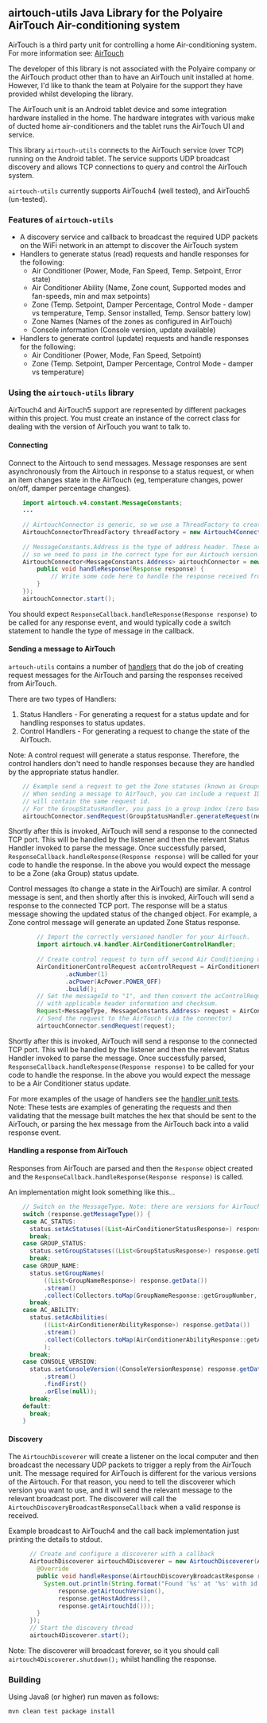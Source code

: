 ## airtouch-utils Java Library for the Polyaire AirTouch Air-conditioning system

AirTouch is a third party unit for controlling a home Air-conditioning system. For more information see: [AirTouch](https://www.airtouch.net.au/)

The developer of this library is not associated with the Polyaire company or the AirTouch product other than to have an AirTouch unit installed at home. However, I'd like to thank the team at Polyaire for the support they have provided whilst developing the library.

The AirTouch unit is an Android tablet device and some integration hardware installed in the home. The hardware integrates with various make of ducted home air-conditioners and the tablet runs the AirTouch UI and service.

This library `airtouch-utils` connects to the AirTouch service (over TCP) running on the Android tablet. The service supports UDP broadcast discovery and allows TCP connections to query and control the AirTouch system.

`airtouch-utils` currently supports AirTouch4 (well tested), and AirTouch5 (un-tested).

### Features of `airtouch-utils`
- A discovery service and callback to broadcast the required UDP packets on the WiFi network in an attempt to discover the AirTouch system
- Handlers to generate status (read) requests and handle responses for the following:
    - Air Conditioner (Power, Mode, Fan Speed, Temp. Setpoint, Error state)
    - Air Conditioner Ability (Name, Zone count, Supported modes and fan-speeds, min and max setpoints)
    - Zone (Temp. Setpoint, Damper Percentage, Control Mode - damper vs temperature, Temp. Sensor installed, Temp. Sensor battery low)
    - Zone Names (Names of the zones as configured in AirTouch)
    - Console information (Console version, update available)
- Handlers to generate control (update) requests and handle responses for the following:
    - Air Conditioner (Power, Mode, Fan Speed, Setpoint)
    - Zone (Temp. Setpoint, Damper Percentage, Control Mode - damper vs temperature)

### Using the `airtouch-utils` library

AirTouch4 and AirTouch5 support are represented by different packages within this project.
You must create an instance of the correct class for dealing with the version of AirTouch you want to talk to.

#### Connecting
Connect to the Airtouch to send messages. Message responses are sent asynchronously from the Airtouch in response to a status request, or when an item changes state in the AirTouch (eg, temperature changes, power on/off, damper percentage changes).

```java
    import airtouch.v4.constant.MessageConstants;
    ...
    
    // AirtouchConnector is generic, so we use a ThreadFactory to create the relevant thread (Airtouch4 or 5)
    AirtouchConnectorThreadFactory threadFactory = new Airtouch4ConnectorThreadFactory();
    
    // MessageConstants.Address is the type of address header. These are different for Airtouch4 and 5
    // so we need to pass in the correct type for our Airtouch version. 
    AirtouchConnector<MessageConstants.Address> airtouchConnector = new AirtouchConnector<>(threadFactory, this.hostName, this.portNumber, new ResponseCallback() {
        public void handleResponse(Response response) {
            // Write some code here to handle the response received from AirTouch
        }
    });
    airtouchConnector.start();
```
You should expect `ResponseCallback.handleResponse(Response response)` to be called for any response event, and would typically code a switch statement to handle the type of message in the callback.

#### Sending a message to AirTouch
`artouch-utils` contains a number of [handlers](src/main/java/airtouch/v4/handler/) that do the job of creating request messages for the AirTouch and parsing the responses received from AirTouch.

There are two types of Handlers:
1. Status Handlers - For generating a request for a status update and for handling responses to status updates.
2. Control Handlers - For generating a request to change the state of the AirTouch.

Note: A control request will generate a status response. Therefore, the control handlers don't need to handle responses because they are handled by the appropriate status handler.

```java
    // Example send a request to get the Zone statuses (known as Groups in AirTouch4)
    // When sending a message to AirTouch, you can include a request ID. The response
    // will contain the same request id.
    // For the GroupStatusHandler, you pass in a group index (zero based) or null to request the status for all groups.
    airtouchConnector.sendRequest(GroupStatusHandler.generateRequest(nextRequestId, null));
```
Shortly after this is invoked, AirTouch will send a response to the connected TCP port. This will be handled by the listener and then the relevant Status Handler invoked to parse the message. Once successfully parsed, `ResponseCallback.handleResponse(Response response)` will be called for your code to handle the response. In the above you would expect the message to be a Zone (aka Group) status update.

Control messages (to change a state in the AirTouch) are similar. A control message is sent, and then shortly after this is invoked, AirTouch will send a response to the connected TCP port. The response will be a status message showing the updated status of the changed object. For example, a Zone control message will generate an updated Zone Status response.

```java
        // Import the correctly versioned handler for your AirTouch.
        import airtouch.v4.handler.AirConditionerControlHandler;
        
        // Create control request to turn off second Air Conditioning unit on AirTouch (zero based index)
        AirConditionerControlRequest acControlRequest = AirConditionerControlHandler.requestBuilder()
                .acNumber(1)
                .acPower(AcPower.POWER_OFF)
                .build();
        // Set the messageId to "1", and then convert the acControlRequest into an AirTouch Hex byte array
        // with applicable header information and checksum.
        Request<MessageType, MessageConstants.Address> request = AirConditionerControlHandler.generateRequest(1, acControlRequest);
        // Send the request to the AirTouch (via the connector)
        airtouchConnector.sendRequest(request);
```

Shortly after this is invoked, AirTouch will send a response to the connected TCP port. This will be handled by the listener and then the relevant Status Handler invoked to parse the message. Once successfully parsed, `ResponseCallback.handleResponse(Response response)` to be called for your code to handle the response. In the above you would expect the message to be a Air Conditioner status update.

For more examples of the usage of handlers see the [handler unit tests](src/test/java/airtouch/v4/handler/). Note: These tests are examples of generating the requests and then validating that the message built matches the hex that should be sent to the AirTouch, or parsing the hex message from the AirTouch back into a valid response event.

#### Handling a response from AirTouch
Responses from AirTouch are parsed and then the `Response` object created and the `ResponseCallback.handleResponse(Response response)` is called.

An implementation might look something like this...

```java
    // Switch on the MessageType. Note: there are versions for AirTouch4 and AirTouch5
    switch (response.getMessageType()) {
    case AC_STATUS:
      status.setAcStatuses((List<AirConditionerStatusResponse>) response.getData());
      break;
    case GROUP_STATUS:
      status.setGroupStatuses((List<GroupStatusResponse>) response.getData());
      break;
    case GROUP_NAME:
      status.setGroupNames(
          ((List<GroupNameResponse>) response.getData())
          .stream()
          .collect(Collectors.toMap(GroupNameResponse::getGroupNumber, GroupNameResponse::getName)));
      break;
    case AC_ABILITY:
      status.setAcAbilities(
          ((List<AirConditionerAbilityResponse>) response.getData())
          .stream()
          .collect(Collectors.toMap(AirConditionerAbilityResponse::getAcNumber, r -> r))
          );
      break;
    case CONSOLE_VERSION:
      status.setConsoleVersion((ConsoleVersionResponse) response.getData()
          .stream()
          .findFirst()
          .orElse(null));
      break;
    default:
      break;
    }
```

#### Discovery
The `AirtouchDiscoverer` will create a listener on the local computer and then broadcast the necessary UDP packets to trigger a reply from the AirTouch unit.
The message required for AirTouch is different for the various versions of the Airtouch. For that reason, you need to tell the discoverer which version you want to use, and it will send the relevant message to the relevant broadcast port.
The discoverer will call the `AirtouchDiscoveryBroadcastResponseCallback` when a valid response is received.

Example broadcast to AirTouch4 and the call back implementation just printing the details to stdout.

```java
      // Create and configure a discoverer with a callback
      AirtouchDiscoverer airtouch4Discoverer = new AirtouchDiscoverer(AirtouchVersion.AIRTOUCH4, new AirtouchDiscoveryBroadcastResponseCallback() {
        @Override
        public void handleResponse(AirtouchDiscoveryBroadcastResponse response) {
          System.out.println(String.format("Found '%s' at '%s' with id '%s'",
              response.getAirtouchVersion(),
              response.getHostAddress(),
              response.getAirtouchId()));
        }
      });
      // Start the discovery thread
      airtouch4Discoverer.start();
```

Note: The discoverer will broadcast forever, so it you should call `airtouch4Discoverer.shutdown();` whilst handling the response.

### Building
Using Java8 (or higher) run maven as follows:

```
mvn clean test package install
```
